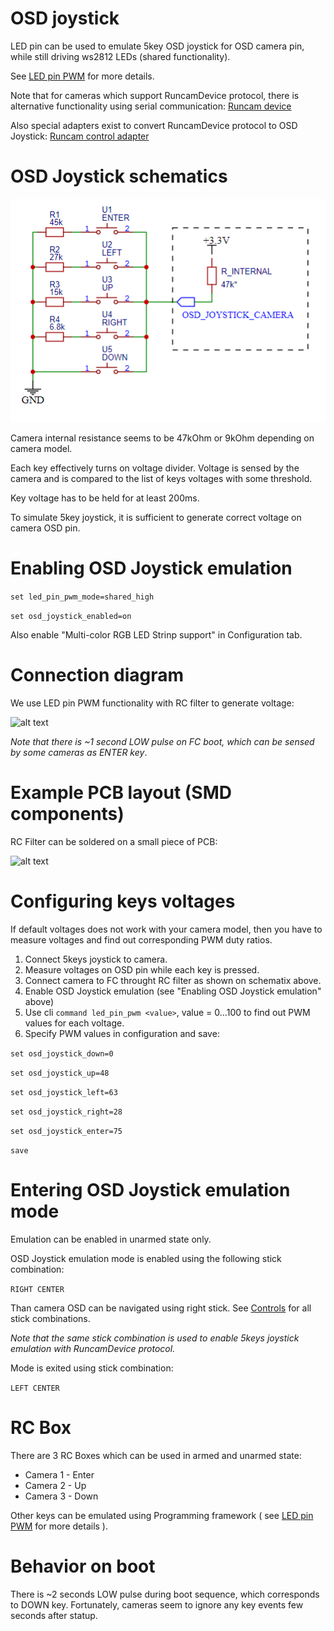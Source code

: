 # OSD joystick

LED pin can be used to emulate 5key OSD joystick for OSD camera pin, while still driving ws2812 LEDs (shared functionality).

See [LED pin PWM](LED%20pin%20PWM.md) for more details.

Note that for cameras which support RuncamDevice protocol, there is alternative functionality using serial communication: [Runcam device](Runcam%20device.md)

Also special adapters exist to convert RuncamDevice protocol to OSD Joystick: [Runcam control adapter](https://www.runcam.com/download/runcam_control_adapter_manual.pdf)

# OSD Joystick schematics

![alt text](/docs/assets/images/osd_joystick_keys.png  "osd jystick keys")

Camera internal resistance seems to be 47kOhm or 9kOhm depending on camera model.

Each key effectively turns on voltage divider. Voltage is sensed by the camera and is compared to the list of keys voltages with some threshold.

Key voltage has to be held for at least 200ms.

To simulate 5key joystick, it is sufficient to generate correct voltage on camera OSD pin.

# Enabling OSD Joystick emulation

```set led_pin_pwm_mode=shared_high```

```set osd_joystick_enabled=on```

Also enable "Multi-color RGB LED Strinp support" in Configuration tab.

# Connection diagram

We use LED pin PWM functionality with RC filter to generate voltage:

![alt text](/docs/assets/images/ledpinpwmfilter.png  "led pin pwm filter")

*Note that there is ~1 second LOW pulse on FC boot, which can be sensed by some cameras as ENTER key*.

# Example PCB layout (SMD components)

RC Filter can be soldered on a small piece of PCB:

![alt text](/docs/assets/images/osd_joystick.jpg  "osd joystick")

# Configuring keys voltages

If default voltages does not work with your camera model, then you have to measure voltages and find out corresponding PWM duty ratios.

1. Connect 5keys joystick to camera.
2. Measure voltages on OSD pin while each key is pressed.
3. Connect camera to FC throught RC filter as shown on schematix above.
4. Enable OSD Joystick emulation (see "Enabling OSD Joystick emulation" above)
4. Use cli ```command led_pin_pwm <value>```, value = 0...100 to find out PWM values for each voltage.
5. Specify PWM values in configuration and save:

```set osd_joystick_down=0```

```set osd_joystick_up=48```

```set osd_joystick_left=63```

```set osd_joystick_right=28```

```set osd_joystick_enter=75```

```save```

# Entering OSD Joystick emulation mode

Emulation can be enabled in unarmed state only. 

OSD Joystick emulation mode is enabled using the following stick combination:

```RIGHT CENTER```


Than camera OSD can be navigated using right stick. See [Controls](Controls.md) for all stick combinations.

*Note that the same stick combination is used to enable 5keys joystick emulation with RuncamDevice protocol.*

Mode is exited using stick combination:

```LEFT CENTER```

# RC Box

There are 3 RC Boxes which can be used in armed and unarmed state:
- Camera 1 - Enter
- Camera 2 - Up
- Camera 3 - Down

Other keys can be emulated using Programming framework ( see [LED pin PWM](LED%20pin%20PWM.md) for more details ).

# Behavior on boot

There is ~2 seconds LOW pulse during boot sequence, which corresponds to DOWN key. Fortunately, cameras seem to ignore any key events  few seconds after statup.
